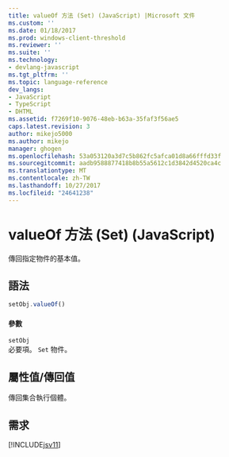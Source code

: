 ```yaml
---
title: valueOf 方法 (Set) (JavaScript) |Microsoft 文件
ms.custom: ''
ms.date: 01/18/2017
ms.prod: windows-client-threshold
ms.reviewer: ''
ms.suite: ''
ms.technology:
- devlang-javascript
ms.tgt_pltfrm: ''
ms.topic: language-reference
dev_langs:
- JavaScript
- TypeScript
- DHTML
ms.assetid: f7269f10-9076-48eb-b63a-35faf3f56ae5
caps.latest.revision: 3
author: mikejo5000
ms.author: mikejo
manager: ghogen
ms.openlocfilehash: 53a053120a3d7c5b862fc5afca01d8a66fffd33f
ms.sourcegitcommit: aadb9588877418b8b55a5612c1d3842d4520ca4c
ms.translationtype: MT
ms.contentlocale: zh-TW
ms.lasthandoff: 10/27/2017
ms.locfileid: "24641238"
---
```

# <a name="valueof-method-set-javascript"></a>valueOf 方法 (Set) (JavaScript)
傳回指定物件的基本值。  
  
## <a name="syntax"></a>語法  
  
```JavaScript  
setObj.valueOf()  
```  
  
#### <a name="parameters"></a>參數  
 `setObj`  
 必要項。 `Set` 物件。  
  
## <a name="property-valuereturn-value"></a>屬性值/傳回值  
 傳回集合執行個體。  
  
## <a name="requirements"></a>需求  
 [!INCLUDE[jsv11](../../javascript/reference/includes/jsv11-md.md)]
